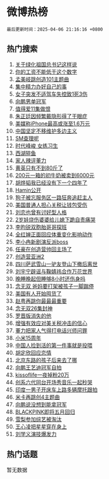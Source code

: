 # 微博热榜

`最后更新时间：2025-04-06 21:16:16 +0800`

## 热门搜索

1. [关于绿化祖国总书记这样说](https://m.weibo.cn/search?containerid=100103type%3D1%26t%3D10%26q%3D%23%E5%85%B3%E4%BA%8E%E7%BB%BF%E5%8C%96%E7%A5%96%E5%9B%BD%E6%80%BB%E4%B9%A6%E8%AE%B0%E8%BF%99%E6%A0%B7%E8%AF%B4%23&stream_entry_id=51&isnewpage=1&extparam=seat%3D1%26pos%3D0%26cate%3D10103%26q%3D%2523%25E5%2585%25B3%25E4%25BA%258E%25E7%25BB%25BF%25E5%258C%2596%25E7%25A5%2596%25E5%259B%25BD%25E6%2580%25BB%25E4%25B9%25A6%25E8%25AE%25B0%25E8%25BF%2599%25E6%25A0%25B7%25E8%25AF%25B4%2523%26dgr%3D0%26filter_type%3Drealtimehot%26stream_entry_id%3D51%26c_type%3D51%26display_time%3D1743945375%26pre_seqid%3D174394537502002070001121)
1. [你的工资不能低于这个数字](https://m.weibo.cn/search?containerid=100103type%3D1%26t%3D10%26q%3D%23%E4%BD%A0%E7%9A%84%E5%B7%A5%E8%B5%84%E4%B8%8D%E8%83%BD%E4%BD%8E%E4%BA%8E%E8%BF%99%E4%B8%AA%E6%95%B0%E5%AD%97%23&stream_entry_id=31&isnewpage=1&extparam=seat%3D1%26q%3D%2523%25E4%25BD%25A0%25E7%259A%2584%25E5%25B7%25A5%25E8%25B5%2584%25E4%25B8%258D%25E8%2583%25BD%25E4%25BD%258E%25E4%25BA%258E%25E8%25BF%2599%25E4%25B8%25AA%25E6%2595%25B0%25E5%25AD%2597%2523%26dgr%3D0%26filter_type%3Drealtimehot%26realpos%3D1%26c_type%3D31%26pos%3D0%26cate%3D5001%26lcate%3D5001%26flag%3D2%26stream_entry_id%3D31%26band_rank%3D1%26display_time%3D1743945375%26pre_seqid%3D174394537502002070001121)
1. [孟美岐跳创造101主题曲](https://m.weibo.cn/search?containerid=100103type%3D1%26t%3D10%26q%3D%23%E5%AD%9F%E7%BE%8E%E5%B2%90%E8%B7%B3%E5%88%9B%E9%80%A0101%E4%B8%BB%E9%A2%98%E6%9B%B2%23&stream_entry_id=31&isnewpage=1&extparam=seat%3D1%26q%3D%2523%25E5%25AD%259F%25E7%25BE%258E%25E5%25B2%2590%25E8%25B7%25B3%25E5%2588%259B%25E9%2580%25A0101%25E4%25B8%25BB%25E9%25A2%2598%25E6%259B%25B2%2523%26dgr%3D0%26filter_type%3Drealtimehot%26realpos%3D2%26c_type%3D31%26pos%3D1%26cate%3D5001%26lcate%3D5001%26flag%3D1%26stream_entry_id%3D31%26band_rank%3D2%26display_time%3D1743945375%26pre_seqid%3D174394537502002070001121)
1. [集中精力办好自己的事](https://m.weibo.cn/search?containerid=100103type%3D1%26t%3D10%26q%3D%23%E9%9B%86%E4%B8%AD%E7%B2%BE%E5%8A%9B%E5%8A%9E%E5%A5%BD%E8%87%AA%E5%B7%B1%E7%9A%84%E4%BA%8B%23&stream_entry_id=31&isnewpage=1&extparam=seat%3D1%26q%3D%2523%25E9%259B%2586%25E4%25B8%25AD%25E7%25B2%25BE%25E5%258A%259B%25E5%258A%259E%25E5%25A5%25BD%25E8%2587%25AA%25E5%25B7%25B1%25E7%259A%2584%25E4%25BA%258B%2523%26dgr%3D0%26filter_type%3Drealtimehot%26realpos%3D3%26c_type%3D31%26pos%3D2%26cate%3D5001%26lcate%3D5001%26flag%3D1%26stream_entry_id%3D31%26band_rank%3D3%26display_time%3D1743945375%26pre_seqid%3D174394537502002070001121)
1. [女子突发不适驾车失控致1死3伤](https://m.weibo.cn/search?containerid=100103type%3D1%26t%3D10%26q%3D%23%E5%A5%B3%E5%AD%90%E7%AA%81%E5%8F%91%E4%B8%8D%E9%80%82%E9%A9%BE%E8%BD%A6%E5%A4%B1%E6%8E%A7%E8%87%B41%E6%AD%BB3%E4%BC%A4%23&stream_entry_id=31&isnewpage=1&extparam=seat%3D1%26q%3D%2523%25E5%25A5%25B3%25E5%25AD%2590%25E7%25AA%2581%25E5%258F%2591%25E4%25B8%258D%25E9%2580%2582%25E9%25A9%25BE%25E8%25BD%25A6%25E5%25A4%25B1%25E6%258E%25A7%25E8%2587%25B41%25E6%25AD%25BB3%25E4%25BC%25A4%2523%26dgr%3D0%26filter_type%3Drealtimehot%26realpos%3D4%26c_type%3D31%26pos%3D3%26cate%3D5001%26lcate%3D5001%26flag%3D1%26stream_entry_id%3D31%26band_rank%3D4%26display_time%3D1743945375%26pre_seqid%3D174394537502002070001121)
1. [向鹏男单冠军](https://m.weibo.cn/search?containerid=100103type%3D1%26t%3D10%26q%3D%23%E5%90%91%E9%B9%8F%E7%94%B7%E5%8D%95%E5%86%A0%E5%86%9B%23&stream_entry_id=31&isnewpage=1&extparam=seat%3D1%26q%3D%2523%25E5%2590%2591%25E9%25B9%258F%25E7%2594%25B7%25E5%258D%2595%25E5%2586%25A0%25E5%2586%259B%2523%26dgr%3D0%26filter_type%3Drealtimehot%26realpos%3D5%26c_type%3D31%26pos%3D4%26cate%3D5001%26lcate%3D5001%26flag%3D1%26stream_entry_id%3D31%26band_rank%3D5%26display_time%3D1743945375%26pre_seqid%3D174394537502002070001121)
1. [值得爱11集做恨](https://m.weibo.cn/search?containerid=100103type%3D1%26t%3D10%26q%3D%E5%80%BC%E5%BE%97%E7%88%B111%E9%9B%86%E5%81%9A%E6%81%A8&stream_entry_id=31&isnewpage=1&extparam=seat%3D1%26q%3D%25E5%2580%25BC%25E5%25BE%2597%25E7%2588%25B111%25E9%259B%2586%25E5%2581%259A%25E6%2581%25A8%26dgr%3D0%26filter_type%3Drealtimehot%26realpos%3D6%26c_type%3D31%26pos%3D5%26cate%3D5001%26lcate%3D5001%26flag%3D0%26stream_entry_id%3D31%26band_rank%3D6%26display_time%3D1743945375%26pre_seqid%3D174394537502002070001121)
1. [朱正廷因频繁戴隐形得了干眼症](https://m.weibo.cn/search?containerid=100103type%3D1%26t%3D10%26q%3D%23%E6%9C%B1%E6%AD%A3%E5%BB%B7%E5%9B%A0%E9%A2%91%E7%B9%81%E6%88%B4%E9%9A%90%E5%BD%A2%E5%BE%97%E4%BA%86%E5%B9%B2%E7%9C%BC%E7%97%87%23&stream_entry_id=31&isnewpage=1&extparam=seat%3D1%26q%3D%2523%25E6%259C%25B1%25E6%25AD%25A3%25E5%25BB%25B7%25E5%259B%25A0%25E9%25A2%2591%25E7%25B9%2581%25E6%2588%25B4%25E9%259A%2590%25E5%25BD%25A2%25E5%25BE%2597%25E4%25BA%2586%25E5%25B9%25B2%25E7%259C%25BC%25E7%2597%2587%2523%26dgr%3D0%26filter_type%3Drealtimehot%26realpos%3D7%26c_type%3D31%26pos%3D6%26cate%3D5001%26lcate%3D5001%26flag%3D1%26stream_entry_id%3D31%26band_rank%3D7%26display_time%3D1743945375%26pre_seqid%3D174394537502002070001121)
1. [美媒称iPhone最高或涨至1.6万元](https://m.weibo.cn/search?containerid=100103type%3D1%26t%3D10%26q%3D%23%E7%BE%8E%E5%AA%92%E7%A7%B0iPhone%E6%9C%80%E9%AB%98%E6%88%96%E6%B6%A8%E8%87%B31.6%E4%B8%87%E5%85%83%23&stream_entry_id=31&isnewpage=1&extparam=seat%3D1%26q%3D%2523%25E7%25BE%258E%25E5%25AA%2592%25E7%25A7%25B0iPhone%25E6%259C%2580%25E9%25AB%2598%25E6%2588%2596%25E6%25B6%25A8%25E8%2587%25B31.6%25E4%25B8%2587%25E5%2585%2583%2523%26dgr%3D0%26filter_type%3Drealtimehot%26realpos%3D8%26c_type%3D31%26pos%3D7%26cate%3D5001%26lcate%3D5001%26flag%3D0%26stream_entry_id%3D31%26band_rank%3D8%26display_time%3D1743945375%26pre_seqid%3D174394537502002070001121)
1. [中国坚定不移维护多边主义](https://m.weibo.cn/search?containerid=100103type%3D1%26t%3D10%26q%3D%23%E4%B8%AD%E5%9B%BD%E5%9D%9A%E5%AE%9A%E4%B8%8D%E7%A7%BB%E7%BB%B4%E6%8A%A4%E5%A4%9A%E8%BE%B9%E4%B8%BB%E4%B9%89%23&stream_entry_id=31&isnewpage=1&extparam=seat%3D1%26q%3D%2523%25E4%25B8%25AD%25E5%259B%25BD%25E5%259D%259A%25E5%25AE%259A%25E4%25B8%258D%25E7%25A7%25BB%25E7%25BB%25B4%25E6%258A%25A4%25E5%25A4%259A%25E8%25BE%25B9%25E4%25B8%25BB%25E4%25B9%2589%2523%26dgr%3D0%26filter_type%3Drealtimehot%26realpos%3D9%26c_type%3D31%26pos%3D8%26cate%3D5001%26lcate%3D5001%26flag%3D1%26stream_entry_id%3D31%26band_rank%3D9%26display_time%3D1743945375%26pre_seqid%3D174394537502002070001121)
1. [SM查理呢](https://m.weibo.cn/search?containerid=100103type%3D1%26t%3D10%26q%3DSM%E6%9F%A5%E7%90%86%E5%91%A2&stream_entry_id=31&isnewpage=1&extparam=seat%3D1%26q%3DSM%25E6%259F%25A5%25E7%2590%2586%25E5%2591%25A2%26dgr%3D0%26filter_type%3Drealtimehot%26realpos%3D10%26c_type%3D31%26pos%3D9%26cate%3D5001%26lcate%3D5001%26flag%3D1%26stream_entry_id%3D31%26band_rank%3D10%26display_time%3D1743945375%26pre_seqid%3D174394537502002070001121)
1. [时代峰峻 女练习生](https://m.weibo.cn/search?containerid=100103type%3D1%26t%3D10%26q%3D%E6%97%B6%E4%BB%A3%E5%B3%B0%E5%B3%BB+%E5%A5%B3%E7%BB%83%E4%B9%A0%E7%94%9F&stream_entry_id=31&isnewpage=1&extparam=seat%3D1%26q%3D%25E6%2597%25B6%25E4%25BB%25A3%25E5%25B3%25B0%25E5%25B3%25BB%2520%25E5%25A5%25B3%25E7%25BB%2583%25E4%25B9%25A0%25E7%2594%259F%26dgr%3D0%26filter_type%3Drealtimehot%26realpos%3D11%26c_type%3D31%26pos%3D10%26cate%3D5001%26lcate%3D5001%26flag%3D2%26stream_entry_id%3D31%26band_rank%3D11%26display_time%3D1743945375%26pre_seqid%3D174394537502002070001121)
1. [西湖猝鱼](https://m.weibo.cn/search?containerid=100103type%3D1%26t%3D10%26q%3D%E8%A5%BF%E6%B9%96%E7%8C%9D%E9%B1%BC&stream_entry_id=31&isnewpage=1&extparam=seat%3D1%26q%3D%25E8%25A5%25BF%25E6%25B9%2596%25E7%258C%259D%25E9%25B1%25BC%26dgr%3D0%26filter_type%3Drealtimehot%26realpos%3D12%26c_type%3D31%26pos%3D11%26cate%3D5001%26lcate%3D5001%26flag%3D2%26stream_entry_id%3D31%26band_rank%3D12%26display_time%3D1743945375%26pre_seqid%3D174394537502002070001121)
1. [家人辣评董力](https://m.weibo.cn/search?containerid=100103type%3D1%26t%3D10%26q%3D%E5%AE%B6%E4%BA%BA%E8%BE%A3%E8%AF%84%E8%91%A3%E5%8A%9B&stream_entry_id=31&isnewpage=1&extparam=seat%3D1%26q%3D%25E5%25AE%25B6%25E4%25BA%25BA%25E8%25BE%25A3%25E8%25AF%2584%25E8%2591%25A3%25E5%258A%259B%26dgr%3D0%26filter_type%3Drealtimehot%26realpos%3D13%26c_type%3D31%26pos%3D12%26cate%3D5001%26lcate%3D5001%26flag%3D2%26stream_entry_id%3D31%26band_rank%3D13%26display_time%3D1743945375%26pre_seqid%3D174394537502002070001121)
1. [黄英只有不到80斤了](https://m.weibo.cn/search?containerid=100103type%3D1%26t%3D10%26q%3D%E9%BB%84%E8%8B%B1%E5%8F%AA%E6%9C%89%E4%B8%8D%E5%88%B080%E6%96%A4%E4%BA%86&stream_entry_id=31&isnewpage=1&extparam=seat%3D1%26q%3D%25E9%25BB%2584%25E8%258B%25B1%25E5%258F%25AA%25E6%259C%2589%25E4%25B8%258D%25E5%2588%25B080%25E6%2596%25A4%25E4%25BA%2586%26dgr%3D0%26filter_type%3Drealtimehot%26realpos%3D14%26c_type%3D31%26pos%3D13%26cate%3D5001%26lcate%3D5001%26flag%3D2%26stream_entry_id%3D31%26band_rank%3D14%26display_time%3D1743945375%26pre_seqid%3D174394537502002070001121)
1. [200元一箱的初牛奶被卖到6000元](https://m.weibo.cn/search?containerid=100103type%3D1%26t%3D10%26q%3D%23200%E5%85%83%E4%B8%80%E7%AE%B1%E7%9A%84%E5%88%9D%E7%89%9B%E5%A5%B6%E8%A2%AB%E5%8D%96%E5%88%B06000%E5%85%83%23&stream_entry_id=31&isnewpage=1&extparam=seat%3D1%26q%3D%2523200%25E5%2585%2583%25E4%25B8%2580%25E7%25AE%25B1%25E7%259A%2584%25E5%2588%259D%25E7%2589%259B%25E5%25A5%25B6%25E8%25A2%25AB%25E5%258D%2596%25E5%2588%25B06000%25E5%2585%2583%2523%26dgr%3D0%26filter_type%3Drealtimehot%26realpos%3D15%26c_type%3D31%26pos%3D14%26cate%3D5001%26lcate%3D5001%26flag%3D1%26stream_entry_id%3D31%26band_rank%3D15%26display_time%3D1743945375%26pre_seqid%3D174394537502002070001121)
1. [胡烨韬我已经没有下一个四年了](https://m.weibo.cn/search?containerid=100103type%3D1%26t%3D10%26q%3D%E8%83%A1%E7%83%A8%E9%9F%AC%E6%88%91%E5%B7%B2%E7%BB%8F%E6%B2%A1%E6%9C%89%E4%B8%8B%E4%B8%80%E4%B8%AA%E5%9B%9B%E5%B9%B4%E4%BA%86&stream_entry_id=31&isnewpage=1&extparam=seat%3D1%26q%3D%25E8%2583%25A1%25E7%2583%25A8%25E9%259F%25AC%25E6%2588%2591%25E5%25B7%25B2%25E7%25BB%258F%25E6%25B2%25A1%25E6%259C%2589%25E4%25B8%258B%25E4%25B8%2580%25E4%25B8%25AA%25E5%259B%259B%25E5%25B9%25B4%25E4%25BA%2586%26dgr%3D0%26filter_type%3Drealtimehot%26realpos%3D16%26c_type%3D31%26pos%3D15%26cate%3D5001%26lcate%3D5001%26flag%3D1%26stream_entry_id%3D31%26band_rank%3D16%26display_time%3D1743945375%26pre_seqid%3D174394537502002070001121)
1. [Hamin公开](https://m.weibo.cn/search?containerid=100103type%3D1%26t%3D10%26q%3D%23Hamin%E5%85%AC%E5%BC%80%23&stream_entry_id=31&isnewpage=1&extparam=seat%3D1%26q%3D%2523Hamin%25E5%2585%25AC%25E5%25BC%2580%2523%26dgr%3D0%26filter_type%3Drealtimehot%26realpos%3D17%26c_type%3D31%26pos%3D16%26cate%3D5001%26lcate%3D5001%26flag%3D0%26stream_entry_id%3D31%26band_rank%3D17%26display_time%3D1743945375%26pre_seqid%3D174394537502002070001121)
1. [狗子被忘服务区一路狂奔追赶主人](https://m.weibo.cn/search?containerid=100103type%3D1%26t%3D10%26q%3D%23%E7%8B%97%E5%AD%90%E8%A2%AB%E5%BF%98%E6%9C%8D%E5%8A%A1%E5%8C%BA%E4%B8%80%E8%B7%AF%E7%8B%82%E5%A5%94%E8%BF%BD%E8%B5%B6%E4%B8%BB%E4%BA%BA%23&stream_entry_id=31&isnewpage=1&extparam=seat%3D1%26q%3D%2523%25E7%258B%2597%25E5%25AD%2590%25E8%25A2%25AB%25E5%25BF%2598%25E6%259C%258D%25E5%258A%25A1%25E5%258C%25BA%25E4%25B8%2580%25E8%25B7%25AF%25E7%258B%2582%25E5%25A5%2594%25E8%25BF%25BD%25E8%25B5%25B6%25E4%25B8%25BB%25E4%25BA%25BA%2523%26dgr%3D0%26filter_type%3Drealtimehot%26realpos%3D18%26c_type%3D31%26pos%3D17%26cate%3D5001%26lcate%3D5001%26flag%3D0%26stream_entry_id%3D31%26band_rank%3D18%26display_time%3D1743945375%26pre_seqid%3D174394537502002070001121)
1. [美国普通人担心关税让钱包受伤](https://m.weibo.cn/search?containerid=100103type%3D1%26t%3D10%26q%3D%23%E7%BE%8E%E5%9B%BD%E6%99%AE%E9%80%9A%E4%BA%BA%E6%8B%85%E5%BF%83%E5%85%B3%E7%A8%8E%E8%AE%A9%E9%92%B1%E5%8C%85%E5%8F%97%E4%BC%A4%23&stream_entry_id=31&isnewpage=1&extparam=seat%3D1%26q%3D%2523%25E7%25BE%258E%25E5%259B%25BD%25E6%2599%25AE%25E9%2580%259A%25E4%25BA%25BA%25E6%258B%2585%25E5%25BF%2583%25E5%2585%25B3%25E7%25A8%258E%25E8%25AE%25A9%25E9%2592%25B1%25E5%258C%2585%25E5%258F%2597%25E4%25BC%25A4%2523%26dgr%3D0%26filter_type%3Drealtimehot%26realpos%3D19%26c_type%3D31%26pos%3D18%26cate%3D5001%26lcate%3D5001%26flag%3D1%26stream_entry_id%3D31%26band_rank%3D19%26display_time%3D1743945375%26pre_seqid%3D174394537502002070001121)
1. [刘恋也曾有讨好型人格](https://m.weibo.cn/search?containerid=100103type%3D1%26t%3D10%26q%3D%23%E5%88%98%E6%81%8B%E4%B9%9F%E6%9B%BE%E6%9C%89%E8%AE%A8%E5%A5%BD%E5%9E%8B%E4%BA%BA%E6%A0%BC%23&stream_entry_id=31&isnewpage=1&extparam=seat%3D1%26q%3D%2523%25E5%2588%2598%25E6%2581%258B%25E4%25B9%259F%25E6%259B%25BE%25E6%259C%2589%25E8%25AE%25A8%25E5%25A5%25BD%25E5%259E%258B%25E4%25BA%25BA%25E6%25A0%25BC%2523%26dgr%3D0%26filter_type%3Drealtimehot%26realpos%3D20%26c_type%3D31%26pos%3D19%26cate%3D5001%26lcate%3D5001%26flag%3D1%26stream_entry_id%3D31%26band_rank%3D20%26display_time%3D1743945375%26pre_seqid%3D174394537502002070001121)
1. [2岁娃烧伤婆婆给儿媳下跪自责痛哭](https://m.weibo.cn/search?containerid=100103type%3D1%26t%3D10%26q%3D%232%E5%B2%81%E5%A8%83%E7%83%A7%E4%BC%A4%E5%A9%86%E5%A9%86%E7%BB%99%E5%84%BF%E5%AA%B3%E4%B8%8B%E8%B7%AA%E8%87%AA%E8%B4%A3%E7%97%9B%E5%93%AD%23&stream_entry_id=31&isnewpage=1&extparam=seat%3D1%26q%3D%25232%25E5%25B2%2581%25E5%25A8%2583%25E7%2583%25A7%25E4%25BC%25A4%25E5%25A9%2586%25E5%25A9%2586%25E7%25BB%2599%25E5%2584%25BF%25E5%25AA%25B3%25E4%25B8%258B%25E8%25B7%25AA%25E8%2587%25AA%25E8%25B4%25A3%25E7%2597%259B%25E5%2593%25AD%2523%26dgr%3D0%26filter_type%3Drealtimehot%26realpos%3D21%26c_type%3D31%26pos%3D20%26cate%3D5001%26lcate%3D5001%26flag%3D1%26stream_entry_id%3D31%26band_rank%3D21%26display_time%3D1743945375%26pre_seqid%3D174394537502002070001121)
1. [李昀锐双胞胎哥哥探班](https://m.weibo.cn/search?containerid=100103type%3D1%26t%3D10%26q%3D%23%E6%9D%8E%E6%98%80%E9%94%90%E5%8F%8C%E8%83%9E%E8%83%8E%E5%93%A5%E5%93%A5%E6%8E%A2%E7%8F%AD%23&stream_entry_id=31&isnewpage=1&extparam=seat%3D1%26q%3D%2523%25E6%259D%258E%25E6%2598%2580%25E9%2594%2590%25E5%258F%258C%25E8%2583%259E%25E8%2583%258E%25E5%2593%25A5%25E5%2593%25A5%25E6%258E%25A2%25E7%258F%25AD%2523%26dgr%3D0%26filter_type%3Drealtimehot%26realpos%3D22%26c_type%3D31%26pos%3D21%26cate%3D5001%26lcate%3D5001%26flag%3D2%26stream_entry_id%3D31%26band_rank%3D22%26display_time%3D1743945375%26pre_seqid%3D174394537502002070001121)
1. [全红婵正面回应体重变化影响动作](https://m.weibo.cn/search?containerid=100103type%3D1%26t%3D10%26q%3D%23%E5%85%A8%E7%BA%A2%E5%A9%B5%E6%AD%A3%E9%9D%A2%E5%9B%9E%E5%BA%94%E4%BD%93%E9%87%8D%E5%8F%98%E5%8C%96%E5%BD%B1%E5%93%8D%E5%8A%A8%E4%BD%9C%23&stream_entry_id=31&isnewpage=1&extparam=seat%3D1%26q%3D%2523%25E5%2585%25A8%25E7%25BA%25A2%25E5%25A9%25B5%25E6%25AD%25A3%25E9%259D%25A2%25E5%259B%259E%25E5%25BA%2594%25E4%25BD%2593%25E9%2587%258D%25E5%258F%2598%25E5%258C%2596%25E5%25BD%25B1%25E5%2593%258D%25E5%258A%25A8%25E4%25BD%259C%2523%26dgr%3D0%26filter_type%3Drealtimehot%26realpos%3D23%26c_type%3D31%26pos%3D22%26cate%3D5001%26lcate%3D5001%26flag%3D1%26stream_entry_id%3D31%26band_rank%3D23%26display_time%3D1743945375%26pre_seqid%3D174394537502002070001121)
1. [李小冉新剧演反派boss](https://m.weibo.cn/search?containerid=100103type%3D1%26t%3D10%26q%3D%E6%9D%8E%E5%B0%8F%E5%86%89%E6%96%B0%E5%89%A7%E6%BC%94%E5%8F%8D%E6%B4%BEboss&stream_entry_id=31&isnewpage=1&extparam=seat%3D1%26q%3D%25E6%259D%258E%25E5%25B0%258F%25E5%2586%2589%25E6%2596%25B0%25E5%2589%25A7%25E6%25BC%2594%25E5%258F%258D%25E6%25B4%25BEboss%26dgr%3D0%26filter_type%3Drealtimehot%26realpos%3D24%26c_type%3D31%26pos%3D23%26cate%3D5001%26lcate%3D5001%26flag%3D1%26stream_entry_id%3D31%26band_rank%3D24%26display_time%3D1743945375%26pre_seqid%3D174394537502002070001121)
1. [任豪在创造营帅回主场了](https://m.weibo.cn/search?containerid=100103type%3D1%26t%3D10%26q%3D%23%E4%BB%BB%E8%B1%AA%E5%9C%A8%E5%88%9B%E9%80%A0%E8%90%A5%E5%B8%85%E5%9B%9E%E4%B8%BB%E5%9C%BA%E4%BA%86%23&stream_entry_id=31&isnewpage=1&extparam=seat%3D1%26q%3D%2523%25E4%25BB%25BB%25E8%25B1%25AA%25E5%259C%25A8%25E5%2588%259B%25E9%2580%25A0%25E8%2590%25A5%25E5%25B8%2585%25E5%259B%259E%25E4%25B8%25BB%25E5%259C%25BA%25E4%25BA%2586%2523%26dgr%3D0%26filter_type%3Drealtimehot%26realpos%3D25%26c_type%3D31%26pos%3D24%26cate%3D5001%26lcate%3D5001%26flag%3D1%26stream_entry_id%3D31%26band_rank%3D25%26display_time%3D1743945375%26pre_seqid%3D174394537502002070001121)
1. [创造营亚洲2](https://m.weibo.cn/search?containerid=100103type%3D1%26t%3D10%26q%3D%E5%88%9B%E9%80%A0%E8%90%A5%E4%BA%9A%E6%B4%B22&stream_entry_id=31&isnewpage=1&extparam=seat%3D1%26q%3D%25E5%2588%259B%25E9%2580%25A0%25E8%2590%25A5%25E4%25BA%259A%25E6%25B4%25B22%26dgr%3D0%26filter_type%3Drealtimehot%26realpos%3D26%26c_type%3D31%26pos%3D25%26cate%3D5001%26lcate%3D5001%26flag%3D0%26stream_entry_id%3D31%26band_rank%3D26%26display_time%3D1743945375%26pre_seqid%3D174394537502002070001121)
1. [四川萨武雪山一驴友登山下撤后离世](https://m.weibo.cn/search?containerid=100103type%3D1%26t%3D10%26q%3D%23%E5%9B%9B%E5%B7%9D%E8%90%A8%E6%AD%A6%E9%9B%AA%E5%B1%B1%E4%B8%80%E9%A9%B4%E5%8F%8B%E7%99%BB%E5%B1%B1%E4%B8%8B%E6%92%A4%E5%90%8E%E7%A6%BB%E4%B8%96%23&stream_entry_id=31&isnewpage=1&extparam=seat%3D1%26q%3D%2523%25E5%259B%259B%25E5%25B7%259D%25E8%2590%25A8%25E6%25AD%25A6%25E9%259B%25AA%25E5%25B1%25B1%25E4%25B8%2580%25E9%25A9%25B4%25E5%258F%258B%25E7%2599%25BB%25E5%25B1%25B1%25E4%25B8%258B%25E6%2592%25A4%25E5%2590%258E%25E7%25A6%25BB%25E4%25B8%2596%2523%26dgr%3D0%26filter_type%3Drealtimehot%26realpos%3D27%26c_type%3D31%26pos%3D26%26cate%3D5001%26lcate%3D5001%26flag%3D1%26stream_entry_id%3D31%26band_rank%3D27%26display_time%3D1743945375%26pre_seqid%3D174394537502002070001121)
1. [刘宇宁辟谣与鞠婧祎合作万花世界](https://m.weibo.cn/search?containerid=100103type%3D1%26t%3D10%26q%3D%23%E5%88%98%E5%AE%87%E5%AE%81%E8%BE%9F%E8%B0%A3%E4%B8%8E%E9%9E%A0%E5%A9%A7%E7%A5%8E%E5%90%88%E4%BD%9C%E4%B8%87%E8%8A%B1%E4%B8%96%E7%95%8C%23&stream_entry_id=31&isnewpage=1&extparam=seat%3D1%26q%3D%2523%25E5%2588%2598%25E5%25AE%2587%25E5%25AE%2581%25E8%25BE%259F%25E8%25B0%25A3%25E4%25B8%258E%25E9%259E%25A0%25E5%25A9%25A7%25E7%25A5%258E%25E5%2590%2588%25E4%25BD%259C%25E4%25B8%2587%25E8%258A%25B1%25E4%25B8%2596%25E7%2595%258C%2523%26dgr%3D0%26filter_type%3Drealtimehot%26realpos%3D28%26c_type%3D31%26pos%3D27%26cate%3D5001%26lcate%3D5001%26flag%3D1%26stream_entry_id%3D31%26band_rank%3D28%26display_time%3D1743945375%26pre_seqid%3D174394537502002070001121)
1. [晚睡晚起但睡够8小时还伤身吗](https://m.weibo.cn/search?containerid=100103type%3D1%26t%3D10%26q%3D%23%E6%99%9A%E7%9D%A1%E6%99%9A%E8%B5%B7%E4%BD%86%E7%9D%A1%E5%A4%9F8%E5%B0%8F%E6%97%B6%E8%BF%98%E4%BC%A4%E8%BA%AB%E5%90%97%23&stream_entry_id=31&isnewpage=1&extparam=seat%3D1%26q%3D%2523%25E6%2599%259A%25E7%259D%25A1%25E6%2599%259A%25E8%25B5%25B7%25E4%25BD%2586%25E7%259D%25A1%25E5%25A4%259F8%25E5%25B0%258F%25E6%2597%25B6%25E8%25BF%2598%25E4%25BC%25A4%25E8%25BA%25AB%25E5%2590%2597%2523%26dgr%3D0%26filter_type%3Drealtimehot%26realpos%3D29%26c_type%3D31%26pos%3D28%26cate%3D5001%26lcate%3D5001%26flag%3D0%26stream_entry_id%3D31%26band_rank%3D29%26display_time%3D1743945375%26pre_seqid%3D174394537502002070001121)
1. [念无双 爸妈要打架被孩子一脚踹停](https://m.weibo.cn/search?containerid=100103type%3D1%26t%3D10%26q%3D%E5%BF%B5%E6%97%A0%E5%8F%8C+%E7%88%B8%E5%A6%88%E8%A6%81%E6%89%93%E6%9E%B6%E8%A2%AB%E5%AD%A9%E5%AD%90%E4%B8%80%E8%84%9A%E8%B8%B9%E5%81%9C&stream_entry_id=31&isnewpage=1&extparam=seat%3D1%26q%3D%25E5%25BF%25B5%25E6%2597%25A0%25E5%258F%258C%2520%25E7%2588%25B8%25E5%25A6%2588%25E8%25A6%2581%25E6%2589%2593%25E6%259E%25B6%25E8%25A2%25AB%25E5%25AD%25A9%25E5%25AD%2590%25E4%25B8%2580%25E8%2584%259A%25E8%25B8%25B9%25E5%2581%259C%26dgr%3D0%26filter_type%3Drealtimehot%26realpos%3D30%26c_type%3D31%26pos%3D29%26cate%3D5001%26lcate%3D5001%26flag%3D1%26stream_entry_id%3D31%26band_rank%3D30%26display_time%3D1743945375%26pre_seqid%3D174394537502002070001121)
1. [美国有人开始囤货了](https://m.weibo.cn/search?containerid=100103type%3D1%26t%3D10%26q%3D%23%E7%BE%8E%E5%9B%BD%E6%9C%89%E4%BA%BA%E5%BC%80%E5%A7%8B%E5%9B%A4%E8%B4%A7%E4%BA%86%23&stream_entry_id=31&isnewpage=1&extparam=seat%3D1%26q%3D%2523%25E7%25BE%258E%25E5%259B%25BD%25E6%259C%2589%25E4%25BA%25BA%25E5%25BC%2580%25E5%25A7%258B%25E5%259B%25A4%25E8%25B4%25A7%25E4%25BA%2586%2523%26dgr%3D0%26filter_type%3Drealtimehot%26realpos%3D31%26c_type%3D31%26pos%3D30%26cate%3D5001%26lcate%3D5001%26flag%3D1%26stream_entry_id%3D31%26band_rank%3D31%26display_time%3D1743945375%26pre_seqid%3D174394537502002070001121)
1. [赵粤再跳你最最最重要](https://m.weibo.cn/search?containerid=100103type%3D1%26t%3D10%26q%3D%23%E8%B5%B5%E7%B2%A4%E5%86%8D%E8%B7%B3%E4%BD%A0%E6%9C%80%E6%9C%80%E6%9C%80%E9%87%8D%E8%A6%81%23&stream_entry_id=31&isnewpage=1&extparam=seat%3D1%26q%3D%2523%25E8%25B5%25B5%25E7%25B2%25A4%25E5%2586%258D%25E8%25B7%25B3%25E4%25BD%25A0%25E6%259C%2580%25E6%259C%2580%25E6%259C%2580%25E9%2587%258D%25E8%25A6%2581%2523%26dgr%3D0%26filter_type%3Drealtimehot%26realpos%3D32%26c_type%3D31%26pos%3D31%26cate%3D5001%26lcate%3D5001%26flag%3D1%26stream_entry_id%3D31%26band_rank%3D32%26display_time%3D1743945375%26pre_seqid%3D174394537502002070001121)
1. [念无双26集封神](https://m.weibo.cn/search?containerid=100103type%3D1%26t%3D10%26q%3D%23%E5%BF%B5%E6%97%A0%E5%8F%8C26%E9%9B%86%E5%B0%81%E7%A5%9E%23&stream_entry_id=31&isnewpage=1&extparam=seat%3D1%26q%3D%2523%25E5%25BF%25B5%25E6%2597%25A0%25E5%258F%258C26%25E9%259B%2586%25E5%25B0%2581%25E7%25A5%259E%2523%26dgr%3D0%26filter_type%3Drealtimehot%26realpos%3D33%26c_type%3D31%26pos%3D32%26cate%3D5001%26lcate%3D5001%26flag%3D1%26stream_entry_id%3D31%26band_rank%3D33%26display_time%3D1743945375%26pre_seqid%3D174394537502002070001121)
1. [罗晋版消失的他](https://m.weibo.cn/search?containerid=100103type%3D1%26t%3D10%26q%3D%E7%BD%97%E6%99%8B%E7%89%88%E6%B6%88%E5%A4%B1%E7%9A%84%E4%BB%96&stream_entry_id=31&isnewpage=1&extparam=seat%3D1%26q%3D%25E7%25BD%2597%25E6%2599%258B%25E7%2589%2588%25E6%25B6%2588%25E5%25A4%25B1%25E7%259A%2584%25E4%25BB%2596%26dgr%3D0%26filter_type%3Drealtimehot%26realpos%3D34%26c_type%3D31%26pos%3D33%26cate%3D5001%26lcate%3D5001%26flag%3D1%26stream_entry_id%3D31%26band_rank%3D34%26display_time%3D1743945375%26pre_seqid%3D174394537502002070001121)
1. [增强有效应对美关税冲击的信心](https://m.weibo.cn/search?containerid=100103type%3D1%26t%3D10%26q%3D%23%E5%A2%9E%E5%BC%BA%E6%9C%89%E6%95%88%E5%BA%94%E5%AF%B9%E7%BE%8E%E5%85%B3%E7%A8%8E%E5%86%B2%E5%87%BB%E7%9A%84%E4%BF%A1%E5%BF%83%23&stream_entry_id=31&isnewpage=1&extparam=seat%3D1%26q%3D%2523%25E5%25A2%259E%25E5%25BC%25BA%25E6%259C%2589%25E6%2595%2588%25E5%25BA%2594%25E5%25AF%25B9%25E7%25BE%258E%25E5%2585%25B3%25E7%25A8%258E%25E5%2586%25B2%25E5%2587%25BB%25E7%259A%2584%25E4%25BF%25A1%25E5%25BF%2583%2523%26dgr%3D0%26filter_type%3Drealtimehot%26realpos%3D35%26c_type%3D31%26pos%3D34%26cate%3D5001%26lcate%3D5001%26flag%3D1%26stream_entry_id%3D31%26band_rank%3D35%26display_time%3D1743945375%26pre_seqid%3D174394537502002070001121)
1. [董力把家人气得打电话兴师问罪](https://m.weibo.cn/search?containerid=100103type%3D1%26t%3D10%26q%3D%23%E8%91%A3%E5%8A%9B%E6%8A%8A%E5%AE%B6%E4%BA%BA%E6%B0%94%E5%BE%97%E6%89%93%E7%94%B5%E8%AF%9D%E5%85%B4%E5%B8%88%E9%97%AE%E7%BD%AA%23&stream_entry_id=31&isnewpage=1&extparam=seat%3D1%26q%3D%2523%25E8%2591%25A3%25E5%258A%259B%25E6%258A%258A%25E5%25AE%25B6%25E4%25BA%25BA%25E6%25B0%2594%25E5%25BE%2597%25E6%2589%2593%25E7%2594%25B5%25E8%25AF%259D%25E5%2585%25B4%25E5%25B8%2588%25E9%2597%25AE%25E7%25BD%25AA%2523%26dgr%3D0%26filter_type%3Drealtimehot%26realpos%3D36%26c_type%3D31%26pos%3D35%26cate%3D5001%26lcate%3D5001%26flag%3D1%26stream_entry_id%3D31%26band_rank%3D36%26display_time%3D1743945375%26pre_seqid%3D174394537502002070001121)
1. [小米15周年](https://m.weibo.cn/search?containerid=100103type%3D1%26t%3D10%26q%3D%23%E5%B0%8F%E7%B1%B315%E5%91%A8%E5%B9%B4%23&stream_entry_id=31&isnewpage=1&extparam=seat%3D1%26q%3D%2523%25E5%25B0%258F%25E7%25B1%25B315%25E5%2591%25A8%25E5%25B9%25B4%2523%26dgr%3D0%26filter_type%3Drealtimehot%26realpos%3D37%26c_type%3D31%26pos%3D36%26cate%3D5001%26lcate%3D5001%26flag%3D0%26stream_entry_id%3D31%26band_rank%3D37%26display_time%3D1743945375%26pre_seqid%3D174394537502002070001121)
1. [中国人捡到活的第一件事就是投喂](https://m.weibo.cn/search?containerid=100103type%3D1%26t%3D10%26q%3D%E4%B8%AD%E5%9B%BD%E4%BA%BA%E6%8D%A1%E5%88%B0%E6%B4%BB%E7%9A%84%E7%AC%AC%E4%B8%80%E4%BB%B6%E4%BA%8B%E5%B0%B1%E6%98%AF%E6%8A%95%E5%96%82&stream_entry_id=31&isnewpage=1&extparam=seat%3D1%26q%3D%25E4%25B8%25AD%25E5%259B%25BD%25E4%25BA%25BA%25E6%258D%25A1%25E5%2588%25B0%25E6%25B4%25BB%25E7%259A%2584%25E7%25AC%25AC%25E4%25B8%2580%25E4%25BB%25B6%25E4%25BA%258B%25E5%25B0%25B1%25E6%2598%25AF%25E6%258A%2595%25E5%2596%2582%26dgr%3D0%26filter_type%3Drealtimehot%26realpos%3D38%26c_type%3D31%26pos%3D37%26cate%3D5001%26lcate%3D5001%26flag%3D0%26stream_entry_id%3D31%26band_rank%3D38%26display_time%3D1743945375%26pre_seqid%3D174394537502002070001121)
1. [胡定欣回应恋情](https://m.weibo.cn/search?containerid=100103type%3D1%26t%3D10%26q%3D%23%E8%83%A1%E5%AE%9A%E6%AC%A3%E5%9B%9E%E5%BA%94%E6%81%8B%E6%83%85%23&stream_entry_id=31&isnewpage=1&extparam=seat%3D1%26q%3D%2523%25E8%2583%25A1%25E5%25AE%259A%25E6%25AC%25A3%25E5%259B%259E%25E5%25BA%2594%25E6%2581%258B%25E6%2583%2585%2523%26dgr%3D0%26filter_type%3Drealtimehot%26realpos%3D39%26c_type%3D31%26pos%3D38%26cate%3D5001%26lcate%3D5001%26flag%3D1%26stream_entry_id%3D31%26band_rank%3D39%26display_time%3D1743945375%26pre_seqid%3D174394537502002070001121)
1. [北京东路的孩子后来去了哪](https://m.weibo.cn/search?containerid=100103type%3D1%26t%3D10%26q%3D%E5%8C%97%E4%BA%AC%E4%B8%9C%E8%B7%AF%E7%9A%84%E5%AD%A9%E5%AD%90%E5%90%8E%E6%9D%A5%E5%8E%BB%E4%BA%86%E5%93%AA&stream_entry_id=31&isnewpage=1&extparam=seat%3D1%26q%3D%25E5%258C%2597%25E4%25BA%25AC%25E4%25B8%259C%25E8%25B7%25AF%25E7%259A%2584%25E5%25AD%25A9%25E5%25AD%2590%25E5%2590%258E%25E6%259D%25A5%25E5%258E%25BB%25E4%25BA%2586%25E5%2593%25AA%26dgr%3D0%26filter_type%3Drealtimehot%26realpos%3D40%26c_type%3D31%26pos%3D39%26cate%3D5001%26lcate%3D5001%26flag%3D1%26stream_entry_id%3D31%26band_rank%3D40%26display_time%3D1743945375%26pre_seqid%3D174394537502002070001121)
1. [向鹏王艺迪冠军自拍](https://m.weibo.cn/search?containerid=100103type%3D1%26t%3D10%26q%3D%23%E5%90%91%E9%B9%8F%E7%8E%8B%E8%89%BA%E8%BF%AA%E5%86%A0%E5%86%9B%E8%87%AA%E6%8B%8D%23&stream_entry_id=31&isnewpage=1&extparam=seat%3D1%26q%3D%2523%25E5%2590%2591%25E9%25B9%258F%25E7%258E%258B%25E8%2589%25BA%25E8%25BF%25AA%25E5%2586%25A0%25E5%2586%259B%25E8%2587%25AA%25E6%258B%258D%2523%26dgr%3D0%26filter_type%3Drealtimehot%26realpos%3D41%26c_type%3D31%26pos%3D40%26cate%3D5001%26lcate%3D5001%26flag%3D1%26stream_entry_id%3D31%26band_rank%3D41%26display_time%3D1743945375%26pre_seqid%3D174394537502002070001121)
1. [kissoflife一夜掉粉20万](https://m.weibo.cn/search?containerid=100103type%3D1%26t%3D10%26q%3D%23kissoflife%E4%B8%80%E5%A4%9C%E6%8E%89%E7%B2%8920%E4%B8%87%23&stream_entry_id=31&isnewpage=1&extparam=seat%3D1%26q%3D%2523kissoflife%25E4%25B8%2580%25E5%25A4%259C%25E6%258E%2589%25E7%25B2%258920%25E4%25B8%2587%2523%26dgr%3D0%26filter_type%3Drealtimehot%26realpos%3D42%26c_type%3D31%26pos%3D41%26cate%3D5001%26lcate%3D5001%26flag%3D0%26stream_entry_id%3D31%26band_rank%3D42%26display_time%3D1743945375%26pre_seqid%3D174394537502002070001121)
1. [创系六代同台开场秀音乐一起秒哭](https://m.weibo.cn/search?containerid=100103type%3D1%26t%3D10%26q%3D%E5%88%9B%E7%B3%BB%E5%85%AD%E4%BB%A3%E5%90%8C%E5%8F%B0%E5%BC%80%E5%9C%BA%E7%A7%80%E9%9F%B3%E4%B9%90%E4%B8%80%E8%B5%B7%E7%A7%92%E5%93%AD&stream_entry_id=31&isnewpage=1&extparam=seat%3D1%26q%3D%25E5%2588%259B%25E7%25B3%25BB%25E5%2585%25AD%25E4%25BB%25A3%25E5%2590%258C%25E5%258F%25B0%25E5%25BC%2580%25E5%259C%25BA%25E7%25A7%2580%25E9%259F%25B3%25E4%25B9%2590%25E4%25B8%2580%25E8%25B5%25B7%25E7%25A7%2592%25E5%2593%25AD%26dgr%3D0%26filter_type%3Drealtimehot%26realpos%3D43%26c_type%3D31%26pos%3D42%26cate%3D5001%26lcate%3D5001%26flag%3D1%26stream_entry_id%3D31%26band_rank%3D43%26display_time%3D1743945375%26pre_seqid%3D174394537502002070001121)
1. [印度一男子开床车上路多辆摩托跟拍](https://m.weibo.cn/search?containerid=100103type%3D1%26t%3D10%26q%3D%23%E5%8D%B0%E5%BA%A6%E4%B8%80%E7%94%B7%E5%AD%90%E5%BC%80%E5%BA%8A%E8%BD%A6%E4%B8%8A%E8%B7%AF%E5%A4%9A%E8%BE%86%E6%91%A9%E6%89%98%E8%B7%9F%E6%8B%8D%23&stream_entry_id=31&isnewpage=1&extparam=seat%3D1%26q%3D%2523%25E5%258D%25B0%25E5%25BA%25A6%25E4%25B8%2580%25E7%2594%25B7%25E5%25AD%2590%25E5%25BC%2580%25E5%25BA%258A%25E8%25BD%25A6%25E4%25B8%258A%25E8%25B7%25AF%25E5%25A4%259A%25E8%25BE%2586%25E6%2591%25A9%25E6%2589%2598%25E8%25B7%259F%25E6%258B%258D%2523%26dgr%3D0%26filter_type%3Drealtimehot%26realpos%3D44%26c_type%3D31%26pos%3D43%26cate%3D5001%26lcate%3D5001%26flag%3D0%26stream_entry_id%3D31%26band_rank%3D44%26display_time%3D1743945375%26pre_seqid%3D174394537502002070001121)
1. [米卡再跳创4主题曲](https://m.weibo.cn/search?containerid=100103type%3D1%26t%3D10%26q%3D%E7%B1%B3%E5%8D%A1%E5%86%8D%E8%B7%B3%E5%88%9B4%E4%B8%BB%E9%A2%98%E6%9B%B2&stream_entry_id=31&isnewpage=1&extparam=seat%3D1%26q%3D%25E7%25B1%25B3%25E5%258D%25A1%25E5%2586%258D%25E8%25B7%25B3%25E5%2588%259B4%25E4%25B8%25BB%25E9%25A2%2598%25E6%259B%25B2%26dgr%3D0%26filter_type%3Drealtimehot%26realpos%3D45%26c_type%3D31%26pos%3D44%26cate%3D5001%26lcate%3D5001%26flag%3D1%26stream_entry_id%3D31%26band_rank%3D45%26display_time%3D1743945375%26pre_seqid%3D174394537502002070001121)
1. [向鹏说没想到能拿冠军](https://m.weibo.cn/search?containerid=100103type%3D1%26t%3D10%26q%3D%23%E5%90%91%E9%B9%8F%E8%AF%B4%E6%B2%A1%E6%83%B3%E5%88%B0%E8%83%BD%E6%8B%BF%E5%86%A0%E5%86%9B%23&stream_entry_id=31&isnewpage=1&extparam=seat%3D1%26q%3D%2523%25E5%2590%2591%25E9%25B9%258F%25E8%25AF%25B4%25E6%25B2%25A1%25E6%2583%25B3%25E5%2588%25B0%25E8%2583%25BD%25E6%258B%25BF%25E5%2586%25A0%25E5%2586%259B%2523%26dgr%3D0%26filter_type%3Drealtimehot%26realpos%3D46%26c_type%3D31%26pos%3D45%26cate%3D5001%26lcate%3D5001%26flag%3D1%26stream_entry_id%3D31%26band_rank%3D46%26display_time%3D1743945375%26pre_seqid%3D174394537502002070001121)
1. [BLACKPINK即将五月回归](https://m.weibo.cn/search?containerid=100103type%3D1%26t%3D10%26q%3D%23BLACKPINK%E5%8D%B3%E5%B0%86%E4%BA%94%E6%9C%88%E5%9B%9E%E5%BD%92%23&stream_entry_id=31&isnewpage=1&extparam=seat%3D1%26q%3D%2523BLACKPINK%25E5%258D%25B3%25E5%25B0%2586%25E4%25BA%2594%25E6%259C%2588%25E5%259B%259E%25E5%25BD%2592%2523%26dgr%3D0%26filter_type%3Drealtimehot%26realpos%3D47%26c_type%3D31%26pos%3D46%26cate%3D5001%26lcate%3D5001%26flag%3D0%26stream_entry_id%3D31%26band_rank%3D47%26display_time%3D1743945375%26pre_seqid%3D174394537502002070001121)
1. [雪梨参加综艺被淘汰](https://m.weibo.cn/search?containerid=100103type%3D1%26t%3D10%26q%3D%E9%9B%AA%E6%A2%A8%E5%8F%82%E5%8A%A0%E7%BB%BC%E8%89%BA%E8%A2%AB%E6%B7%98%E6%B1%B0&stream_entry_id=31&isnewpage=1&extparam=seat%3D1%26q%3D%25E9%259B%25AA%25E6%25A2%25A8%25E5%258F%2582%25E5%258A%25A0%25E7%25BB%25BC%25E8%2589%25BA%25E8%25A2%25AB%25E6%25B7%2598%25E6%25B1%25B0%26dgr%3D0%26filter_type%3Drealtimehot%26realpos%3D48%26c_type%3D31%26pos%3D47%26cate%3D5001%26lcate%3D5001%26flag%3D0%26stream_entry_id%3D31%26band_rank%3D48%26display_time%3D1743945375%26pre_seqid%3D174394537502002070001121)
1. [王心凌把星星穿在身上](https://m.weibo.cn/search?containerid=100103type%3D1%26t%3D10%26q%3D%E7%8E%8B%E5%BF%83%E5%87%8C%E6%8A%8A%E6%98%9F%E6%98%9F%E7%A9%BF%E5%9C%A8%E8%BA%AB%E4%B8%8A&stream_entry_id=31&isnewpage=1&extparam=seat%3D1%26q%3D%25E7%258E%258B%25E5%25BF%2583%25E5%2587%258C%25E6%258A%258A%25E6%2598%259F%25E6%2598%259F%25E7%25A9%25BF%25E5%259C%25A8%25E8%25BA%25AB%25E4%25B8%258A%26dgr%3D0%26filter_type%3Drealtimehot%26realpos%3D49%26c_type%3D31%26pos%3D48%26cate%3D5001%26lcate%3D5001%26flag%3D0%26stream_entry_id%3D31%26band_rank%3D49%26display_time%3D1743945375%26pre_seqid%3D174394537502002070001121)
1. [刘学义演技爆发力](https://m.weibo.cn/search?containerid=100103type%3D1%26t%3D10%26q%3D%E5%88%98%E5%AD%A6%E4%B9%89%E6%BC%94%E6%8A%80%E7%88%86%E5%8F%91%E5%8A%9B&stream_entry_id=31&isnewpage=1&extparam=seat%3D1%26q%3D%25E5%2588%2598%25E5%25AD%25A6%25E4%25B9%2589%25E6%25BC%2594%25E6%258A%2580%25E7%2588%2586%25E5%258F%2591%25E5%258A%259B%26dgr%3D0%26filter_type%3Drealtimehot%26realpos%3D50%26c_type%3D31%26pos%3D49%26cate%3D5001%26lcate%3D5001%26flag%3D1%26stream_entry_id%3D31%26band_rank%3D50%26display_time%3D1743945375%26pre_seqid%3D174394537502002070001121)

## 热门话题

暂无数据
